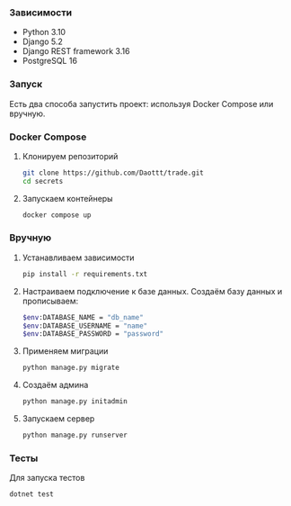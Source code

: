 ### Зависимости
* Python 3.10
* Django 5.2
* Django REST framework 3.16
* PostgreSQL 16
### Запуск
Есть два способа запустить проект: используя Docker Compose или вручную.

### Docker Compose
1. Клонируем репозиторий
    ```bash
    git clone https://github.com/Daottt/trade.git
    cd secrets
    ```
2. Запускаем контейнеры
    ```bash
    docker compose up
    ```
### Вручную
1. Устанавливаем зависимости
    ```bash
    pip install -r requirements.txt
    ```
2. Настраиваем подключение к базе данных. Создаём базу данных и прописываем:
    ``` bash
    $env:DATABASE_NAME = "db_name"
    $env:DATABASE_USERNAME = "name"
    $env:DATABASE_PASSWORD = "password"
    ```
3. Применяем миграции
    ```bash
    python manage.py migrate
    ```
4. Создаём админа
    ```bash
    python manage.py initadmin
    ```
5. Запускаем сервер
    ```bash
    python manage.py runserver
    ```

### Тесты
Для запуска тестов
```bash
dotnet test
```

